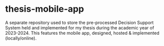 # thesis-mobile-app
A separate repository used to store the pre-processed Decision Support System held and implemented for my thesis during the academic year of 2023-2024. This features the mobile app, designed, hosted &amp; implemented (locally/online). 

